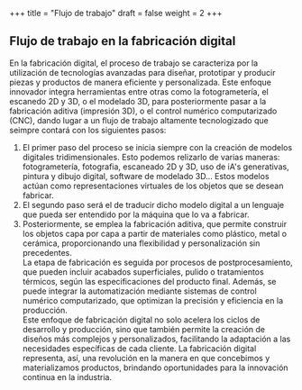+++
title = "Flujo de trabajo"
draft = false
weight = 2
+++
## Flujo de trabajo en la fabricación digital
En la fabricación digital, el proceso de trabajo se caracteriza por la utilización de tecnologías avanzadas para diseñar, prototipar y producir piezas y productos de manera eficiente y personalizada. Este enfoque innovador integra herramientas entre otras como la fotogrametería, el escanedo 2D y 3D, o el modelado 3D, para posteriormente pasar a la fabricación aditiva (impresión 3D), o el control numérico computarizado (CNC), dando lugar a un flujo de trabajo altamente tecnologizado que seimpre contará con los siguientes pasos:  
1. El primer paso del proceso se inicia siempre con la creación de modelos digitales tridimensionales. Esto podemos relizarlo de varias maneras: fotogrametería, fotografia, escaneado 2D y 3D, uso de iA's generativas, pintura y dibujo digital, software de modelado 3D... Estos modelos actúan como representaciones virtuales de los objetos que se desean fabricar.
2. El segundo paso será el de traducir dicho modelo digital a un lenguaje que pueda ser entendido por la máquina que lo va a fabricar.
3. Posteriormente, se emplea la fabricación aditiva, que permite construir los objetos capa por capa a partir de materiales como plástico, metal o cerámica, proporcionando una flexibilidad y personalización sin precedentes.  
La etapa de fabricación es seguida por procesos de postprocesamiento, que pueden incluir acabados superficiales, pulido o tratamientos térmicos, según las especificaciones del producto final. Además, se puede integrar la automatización mediante sistemas de control numérico computarizado, que optimizan la precisión y eficiencia en la producción.  
Este enfoque de fabricación digital no solo acelera los ciclos de desarrollo y producción, sino que también permite la creación de diseños más complejos y personalizados, facilitando la adaptación a las necesidades específicas de cada cliente. La fabricación digital representa, así, una revolución en la manera en que concebimos y materializamos productos, brindando oportunidades para la innovación continua en la industria.
